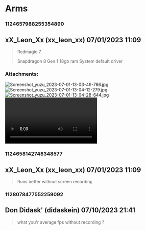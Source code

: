 # Arms
### 1124657988255354890
## xX_Leon_Xx (xx_leon_xx) 07/01/2023 11:09 

> Redmagic 7
> 
> Snapdragon 8 Gen 1
> 18gb ram
> System default driver
### Attachments: 
![Screenshot_yuzu_2023-07-01-13-03-49-766.jpg](https://yuzudiscordbackup.s3.us-west-2.amazonaws.com/files-media/1124657988255354890_Screenshot_yuzu_2023-07-01-13-03-49-766.jpg)
![Screenshot_yuzu_2023-07-01-13-04-12-279.jpg](https://yuzudiscordbackup.s3.us-west-2.amazonaws.com/files-media/1124657988255354890_Screenshot_yuzu_2023-07-01-13-04-12-279.jpg)
![Screenshot_yuzu_2023-07-01-13-04-28-644.jpg](https://yuzudiscordbackup.s3.us-west-2.amazonaws.com/files-media/1124657988255354890_Screenshot_yuzu_2023-07-01-13-04-28-644.jpg)
![Screen_Record_2023-07-01-13-06-46.mp4](https://yuzudiscordbackup.s3.us-west-2.amazonaws.com/files-media/1124657988255354890_Screen_Record_2023-07-01-13-06-46.mp4)

### 1124658142748348577
## xX_Leon_Xx (xx_leon_xx) 07/01/2023 11:09 

> Runs better without screen recording

### 1128078477552259092
## Don Didask' (didaskein) 07/10/2023 21:41 

> what you'r average fps without recording ?

